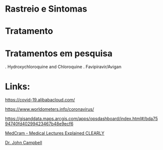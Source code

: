 # Rastreio e Sintomas


# Tratamento


# Tratamentos em pesquisa

. Hydroxychloroquine and Chloroquine
. Favipiravir/Avigan 


# Links:
https://covid-19.alibabacloud.com/

https://www.worldometers.info/coronavirus/

https://gisanddata.maps.arcgis.com/apps/opsdashboard/index.html#/bda7594740fd40299423467b48e9ecf6

[MedCram - Medical Lectures Explained CLEARLY](https://www.youtube.com/channel/UCG-iSMVtWbbwDDXgXXypARQ)

[Dr. John Campbell](https://www.youtube.com/channel/UCF9IOB2TExg3QIBupFtBDxg)
